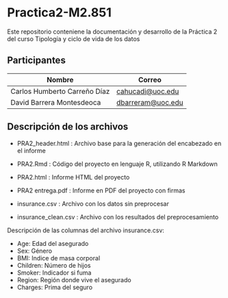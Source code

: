 # Practica2-M2.851

Este repositorio conteniene la documentación y desarrollo de la Práctica 2 del curso Tipología y ciclo de vida de los datos

## Participantes
| Nombre | Correo |
| ------ | ------ |
| Carlos Humberto Carreño Díaz | cahucadi@uoc.edu |
| David Barrera Montesdeoca | dbarreram@uoc.edu |

## Descripción de los archivos

* PRA2_header.html : Archivo base para la generación del encabezado en el informe
* PRA2.Rmd : Código del proyecto en lenguaje R, utilizando R Markdown
* PRA2.html : Informe HTML del proyecto
* PRA2 entrega.pdf : Informe en PDF del proyecto con firmas


* insurance.csv : Archivo con los datos sin preprocesar
* insurance_clean.csv : Archivo con los resultados del preprocesamiento


Descripción de las columnas del archivo insurance.csv:

* Age: Edad del asegurado
* Sex: Género
* BMI: Indice de masa corporal
* Children: Número de hijos 
* Smoker: Indicador si fuma
* Region: Región donde vive el asegurado
* Charges: Prima del seguro

